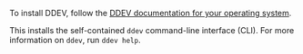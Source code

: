 To install DDEV, follow the [DDEV documentation for your operating system](https://ddev.readthedocs.io/en/stable/users/install/ddev-installation/).

This installs the self-contained `ddev` command-line interface (CLI).
For more information on `ddev`, run `ddev help`.